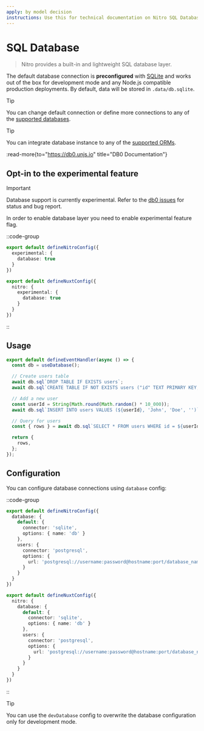```yaml
---
apply: by model decision
instructions: Use this for technical documentation on Nitro SQL Database.
---
```


# SQL Database

> Nitro provides a built-in and lightweight SQL database layer.

The default database connection is **preconfigured** with [SQLite](https://db0.unjs.io/connectors/sqlite) and works out of the box for development mode and any Node.js compatible production deployments. By default, data will be stored in `.data/db.sqlite`.

> [!TIP]
> You can change default connection or define more connections to any of the [supported databases](https://db0.unjs.io/connectors/sqlite).

> [!TIP]
> You can integrate database instance to any of the [supported ORMs](https://db0.unjs.io/integrations).

:read-more{to="https://db0.unjs.io" title="DB0 Documentation"}

## Opt-in to the experimental feature

> [!IMPORTANT]
> Database support is currently experimental.
> Refer to the [db0 issues](https://github.com/unjs/db0/issues) for status and bug report.

In order to enable database layer you need to enable experimental feature flag.

::code-group
```ts [nitro.config.ts]
export default defineNitroConfig({
  experimental: {
    database: true
  }
})
```

```ts [nuxt.config.ts]
export default defineNuxtConfig({
  nitro: {
    experimental: {
      database: true
    }
  }
})
```
::

## Usage

<!-- automd:file code src="../../examples/database/routes/index.ts" -->

```ts [index.ts]
export default defineEventHandler(async () => {
  const db = useDatabase();

  // Create users table
  await db.sql`DROP TABLE IF EXISTS users`;
  await db.sql`CREATE TABLE IF NOT EXISTS users ("id" TEXT PRIMARY KEY, "firstName" TEXT, "lastName" TEXT, "email" TEXT)`;

  // Add a new user
  const userId = String(Math.round(Math.random() * 10_000));
  await db.sql`INSERT INTO users VALUES (${userId}, 'John', 'Doe', '')`;

  // Query for users
  const { rows } = await db.sql`SELECT * FROM users WHERE id = ${userId}`;

  return {
    rows,
  };
});
```

<!-- /automd -->

## Configuration

You can configure database connections using `database` config:

::code-group
```ts [nitro.config.ts]
export default defineNitroConfig({
  database: {
    default: {
      connector: 'sqlite',
      options: { name: 'db' }
    },
    users: {
      connector: 'postgresql',
      options: {
        url: 'postgresql://username:password@hostname:port/database_name'
      }
    }
  }
})
```
```ts [nuxt.config.ts]
export default defineNuxtConfig({
  nitro: {
    database: {
      default: {
        connector: 'sqlite',
        options: { name: 'db' }
      },
      users: {
        connector: 'postgresql',
        options: {
          url: 'postgresql://username:password@hostname:port/database_name'
        }
      }
    }
  }
})
```
::

> [!TIP]
> You can use the `devDatabase`  config to overwrite the database configuration only for development mode.
